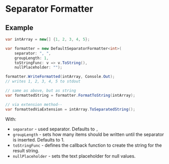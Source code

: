 ﻿# Separator Formatter

## Example
```csharp
var intArray = new[] {1, 2, 3, 4, 5};

var formatter = new DefaultSeparatorFormatter<int>(
    separator: ", ",
    groupLength: 1,
    toStringFunc: v => v.ToString(),
    nullPlaceholder: "");

formatter.WriteFormatted(intArray, Console.Out);
// writes 1, 2, 3, 4, 5 to stdout

// same as above, but as string
var formattedString = formatter.FormatToString(intArray);

// via extension method-- 
var formattedViaExtension = intArray.ToSeparatedString();
```

With:
* `separator` - used separator. Defaults to `, `
* `groupLength` - sets how many items should be written until the separator is inserted. Defaults to 1.
* `toStringFunc` - defines the callback function to create the string for the result string.
* `nullPlaceholder` - sets the text placeholder for null values.



